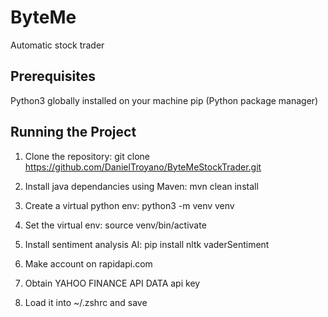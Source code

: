 # ByteMe
Automatic stock trader

## Prerequisites

Python3 globally installed on your machine
pip (Python package manager)

## Running the Project

1. Clone the repository: git clone https://github.com/DanielTroyano/ByteMeStockTrader.git

2. Install java dependancies using Maven: mvn clean install

3. Create a virtual python env: python3 -m venv venv

4. Set the virtual env: source venv/bin/activate

5. Install sentiment analysis AI: pip install nltk vaderSentiment

6. Make account on rapidapi.com

7. Obtain YAHOO FINANCE API DATA api key

8. Load it into ~/.zshrc and save
